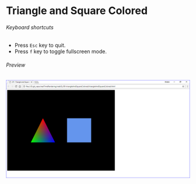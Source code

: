 # Triangle and Square Colored

###### Keyboard shortcuts

*   Press `Esc` key to quit.
*   Press `f` key to toggle fullscreen mode.

###### Preview

![triangleAndSquareColored][triangle-and-square-colored-image]

[//]: # "Image declaration"
[triangle-and-square-colored-image]: ./preview/triangleAndSquareColored.png "Triangle and Square Colored"
